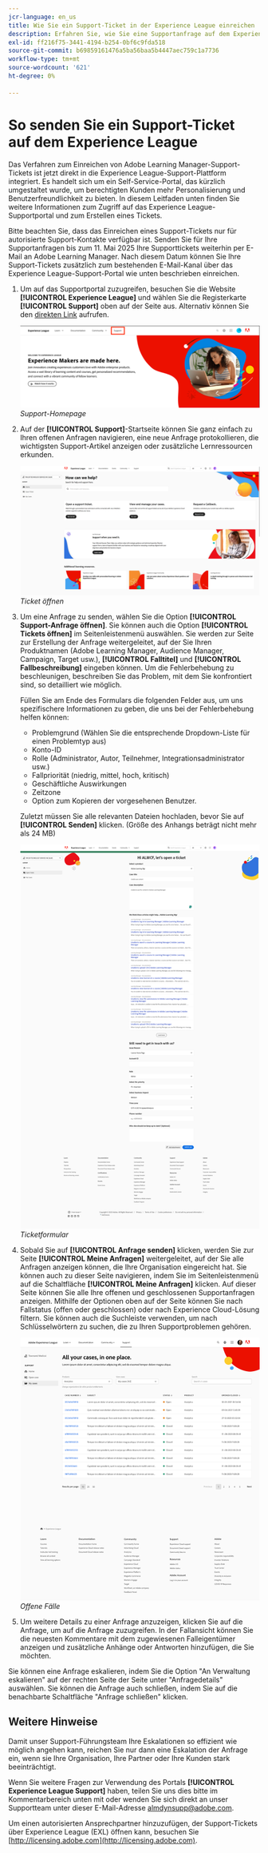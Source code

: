 ```yaml
---
jcr-language: en_us
title: Wie Sie ein Support-Ticket in der Experience League einreichen
description: Erfahren Sie, wie Sie eine Supportanfrage auf dem Experience League einreichen.
exl-id: ff216f75-3441-4194-b254-0bf6c9fda518
source-git-commit: b69859161476a5ba56baa5b4447aec759c1a7736
workflow-type: tm+mt
source-wordcount: '621'
ht-degree: 0%

---
```


# So senden Sie ein Support-Ticket auf dem Experience League

Das Verfahren zum Einreichen von Adobe Learning Manager-Support-Tickets ist jetzt direkt in die Experience League-Support-Plattform integriert. Es handelt sich um ein Self-Service-Portal, das kürzlich umgestaltet wurde, um berechtigten Kunden mehr Personalisierung und Benutzerfreundlichkeit zu bieten. In diesem Leitfaden unten finden Sie weitere Informationen zum Zugriff auf das Experience League-Supportportal und zum Erstellen eines Tickets.

Bitte beachten Sie, dass das Einreichen eines Support-Tickets nur für autorisierte Support-Kontakte verfügbar ist. Senden Sie für Ihre Supportanfragen bis zum 11. Mai 2025 Ihre Supporttickets weiterhin per E-Mail an Adobe Learning Manager. Nach diesem Datum können Sie Ihre Support-Tickets zusätzlich zum bestehenden E-Mail-Kanal über das Experience League-Support-Portal wie unten beschrieben einreichen.

1. Um auf das Supportportal zuzugreifen, besuchen Sie die Website **[!UICONTROL Experience League]** und wählen Sie die Registerkarte **[!UICONTROL Support]** oben auf der Seite aus. Alternativ können Sie den [direkten Link](https://experienceleague.adobe.com/home?lang=de#support) aufrufen.

   ![](assets/support.png)
   _Support-Homepage_

2. Auf der **[!UICONTROL Support]**-Startseite können Sie ganz einfach zu Ihren offenen Anfragen navigieren, eine neue Anfrage protokollieren, die wichtigsten Support-Artikel anzeigen oder zusätzliche Lernressourcen erkunden.

   ![](assets/open-ticket.png)
   _Ticket öffnen_

3. Um eine Anfrage zu senden, wählen Sie die Option **[!UICONTROL Support-Anfrage öffnen]**. Sie können auch die Option **[!UICONTROL Tickets öffnen]** im Seitenleistenmenü auswählen. Sie werden zur Seite zur Erstellung der Anfrage weitergeleitet, auf der Sie Ihren Produktnamen (Adobe Learning Manager, Audience Manager, Campaign, Target usw.), **[!UICONTROL Falltitel]** und **[!UICONTROL Fallbeschreibung]** eingeben können. Um die Fehlerbehebung zu beschleunigen, beschreiben Sie das Problem, mit dem Sie konfrontiert sind, so detailliert wie möglich.

   Füllen Sie am Ende des Formulars die folgenden Felder aus, um uns spezifischere Informationen zu geben, die uns bei der Fehlerbehebung helfen können:

   * Problemgrund (Wählen Sie die entsprechende Dropdown-Liste für einen Problemtyp aus)
   * Konto-ID
   * Rolle (Administrator, Autor, Teilnehmer, Integrationsadministrator usw.)
   * Fallpriorität (niedrig, mittel, hoch, kritisch)
   * Geschäftliche Auswirkungen
   * Zeitzone
   * Option zum Kopieren der vorgesehenen Benutzer.

   Zuletzt müssen Sie alle relevanten Dateien hochladen, bevor Sie auf **[!UICONTROL Senden]** klicken. (Größe des Anhangs beträgt nicht mehr als 24 MB)

   ![](assets/ticket-form.png)
   _Ticketformular_

4. Sobald Sie auf **[!UICONTROL Anfrage senden]** klicken, werden Sie zur Seite **[!UICONTROL Meine Anfragen]** weitergeleitet, auf der Sie alle Anfragen anzeigen können, die Ihre Organisation eingereicht hat. Sie können auch zu dieser Seite navigieren, indem Sie im Seitenleistenmenü auf die Schaltfläche **[!UICONTROL Meine Anfragen]** klicken. Auf dieser Seite können Sie alle Ihre offenen und geschlossenen Supportanfragen anzeigen. Mithilfe der Optionen oben auf der Seite können Sie nach Fallstatus (offen oder geschlossen) oder nach Experience Cloud-Lösung filtern. Sie können auch die Suchleiste verwenden, um nach Schlüsselwörtern zu suchen, die zu Ihren Supportproblemen gehören.

   ![](assets/open-cases.png)
   _Offene Fälle_

5. Um weitere Details zu einer Anfrage anzuzeigen, klicken Sie auf die Anfrage, um auf die Anfrage zuzugreifen. In der Fallansicht können Sie die neuesten Kommentare mit dem zugewiesenen Falleigentümer anzeigen und zusätzliche Anhänge oder Antworten hinzufügen, die Sie möchten.

Sie können eine Anfrage eskalieren, indem Sie die Option &quot;An Verwaltung eskalieren&quot; auf der rechten Seite der Seite unter &quot;Anfragedetails&quot; auswählen. Sie können die Anfrage auch schließen, indem Sie auf die benachbarte Schaltfläche &quot;Anfrage schließen&quot; klicken.

## Weitere Hinweise

Damit unser Support-Führungsteam Ihre Eskalationen so effizient wie möglich angehen kann, reichen Sie nur dann eine Eskalation der Anfrage ein, wenn sie Ihre Organisation, Ihre Partner oder Ihre Kunden stark beeinträchtigt.

Wenn Sie weitere Fragen zur Verwendung des Portals **[!UICONTROL Experience League Support]** haben, teilen Sie uns dies bitte im Kommentarbereich unten mit oder wenden Sie sich direkt an unser Supportteam unter dieser E-Mail-Adresse [almdynsupp@adobe.com](mailto:almdynsupp@adobe.com).

Um einen autorisierten Ansprechpartner hinzuzufügen, der Support-Tickets über Experience League (EXL) öffnen kann, besuchen Sie [http://licensing.adobe.com](http://licensing.adobe.com).
